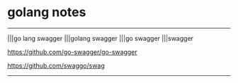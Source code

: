 # golang notes

----
|||go lang swagger |||golang swagger |||go swagger |||swagger

https://github.com/go-swagger/go-swagger

https://github.com/swaggo/swag

----
